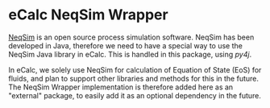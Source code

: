 # eCalc NeqSim Wrapper

[NeqSim](https://equinor.github.io/neqsimhome/) is an open source process simulation software. NeqSim has been developed
in Java, therefore we need to have a special way to use the NeqSim Java library in eCalc. This is handled in this
package, using *py4j*.

In eCalc, we solely use NeqSim for calculation of Equation of State (EoS) for fluids, and plan to support other libraries
and methods for this in the future. The NeqSim Wrapper implementation is therefore added here as an "external" package,
to easily add it as an optional dependency in the future.
